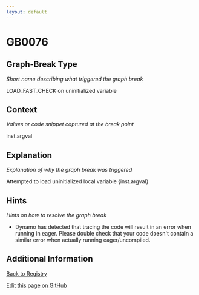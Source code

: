 ```yaml
---
layout: default
---
```

# GB0076

## Graph-Break Type
*Short name describing what triggered the graph break*

LOAD_FAST_CHECK on uninitialized variable

## Context
*Values or code snippet captured at the break point*

inst.argval

## Explanation
*Explanation of why the graph break was triggered*

Attempted to load uninitialized local variable {inst.argval}

## Hints
*Hints on how to resolve the graph break*

- Dynamo has detected that tracing the code will result in an error when running in eager. Please double check that your code doesn't contain a similar error when actually running eager/uncompiled.


## Additional Information

<!-- ADDITIONAL INFORMATION START - Add custom information below this line -->

<!-- ADDITIONAL INFORMATION END -->

[Back to Registry](../index.html)

[Edit this page on GitHub](https://github.com/pytorch-labs/compile-graph-break-site/edit/main/docs/gb/gb0076.md)
